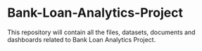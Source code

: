 # Bank-Loan-Analytics-Project
This repository will contain all the files, datasets, documents and dashboards related to Bank Loan Analytics Project.
